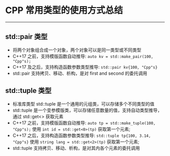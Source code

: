 # CPP 常用类型的使用方式总结

---

## std::pair 类型

- 将两个对象组合成一个对象，两个对象可以是同一类型或不同类型
- C++17 之前，支持模版函数自动推导: `auto kv = std::make_pair(100, "Cpp"s);`
- C++17 及之后，支持构造函数参数类型推导: `std::pair kv{100, "Cpp"s}`
- std::pair 支持拷贝、移动、析构，是对 first and second 的委托调用

## std::tuple 类型

- 标准库类型 std::tuple 是一个通用的元组类，可以存储多个不同类型的值
- std::tuple 是一个变参模版类，可以存储任意数量的值，支持自动类型推导，通过 std::get<> 获取元素
- C++17 之前，支持模版函数自动推导: `auto tp = std::make_tuple(100, "Cpp"s);` 使用 `int id = std::get<0>(tp)` 获取第一个元素;
- C++17 之后，支持构造函数参数类型推导: `std::tuple tp{100, 3.14, "Cpp"s}` 使用 `string lang = std::get<2>(tp)` 获取第一个元素;
- std::tuple 支持拷贝、移动、析构，是对其内各个元素的委托调用
